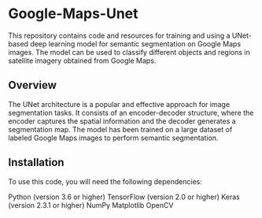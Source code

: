 # Google-Maps-Unet
This repository contains code and resources for training and using a UNet-based deep learning model for semantic segmentation on Google Maps images. The model can be used to classify different objects and regions in satellite imagery obtained from Google Maps.

## Overview
The UNet architecture is a popular and effective approach for image segmentation tasks. It consists of an encoder-decoder structure, where the encoder captures the spatial information and the decoder generates a segmentation map. The model has been trained on a large dataset of labeled Google Maps images to perform semantic segmentation.

## Installation
To use this code, you will need the following dependencies:

Python (version 3.6 or higher)
TensorFlow (version 2.0 or higher)
Keras (version 2.3.1 or higher)
NumPy
Matplotlib
OpenCV
